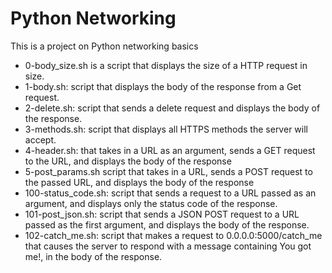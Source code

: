 # Python Networking
This is a project on Python networking basics

* 0-body_size.sh is a script that displays the size of a HTTP request in size.
* 1-body.sh: script that displays the body of the response from a Get request.
* 2-delete.sh: script that sends a delete request and displays the body of the response.
* 3-methods.sh: script that displays all HTTPS methods the server will accept.
* 4-header.sh: that takes in a URL as an argument, sends a GET request to the URL, and displays the body of the response
* 5-post_params.sh script that takes in a URL, sends a POST request to the passed URL, and displays the body of the response
* 100-status_code.sh: script that sends a request to a URL passed as an argument, and displays only the status code of the response.
* 101-post_json.sh: script that sends a JSON POST request to a URL passed as the first argument, and displays the body of the response.
* 102-catch_me.sh: script that makes a request to 0.0.0.0:5000/catch_me that causes the server to respond with a message containing You got me!, in the body of the response.